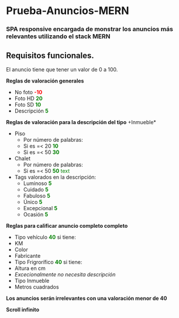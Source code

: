 # Prueba-Anuncios-MERN
### SPA responsive encargada de monstrar los anuncios más relevantes utilizando el stack MERN
## Requisitos funcionales.
El anuncio tiene que tener un valor de 0 a 100.

**Reglas de valoración generales**

- No foto <span style="color:red">**-10**</span>
- Foto HD <span style="color:green">**20**</span>
- Foto SD <span style="color:green">**10**</span>
- Descripción <span style="color:green">**5**</span>

**Reglas de valoración para la descripción del tipo** +Inmueble*

- Piso
  - Por número de palabras:
   - Si es =< 20 <span style="color:green">**10**</span>
   - Si es =< 50 <span style="color:green">**30**</span>
- Chalet
  - Por número de palabras:
   - Si es =< 50 <span style="color:green">**50** text</span>
- Tags valorados en la descripción:
  - Luminoso <span style="color:green">**5**</span>
  - Cuidado <span style="color:green">**5**</span>
  - Fabuloso <span style="color:green">**5**</span>
  - Único <span style="color:green">**5**</span>
  - Excepcional <span style="color:green">**5**</span>
  - Ocasión <span style="color:green">**5**</span>
  
**Reglas para calificar anuncio completo completo**

- Tipo vehículo <span style="color:green">**40**</span> si tiene:
 - KM
 - Color
 - Fabricante
- Tipo Frigrorífico <span style="color:green">**40**</span> si tiene:
 - Altura en cm
 - *Excecionalmente no necesita descripción*
- Tipo Inmueble
 - Metros cuadrados
 
 **Los anuncios serán irrelevantes con una valoración menor de 40**
 
 **Scroll infinito** 
  
    

